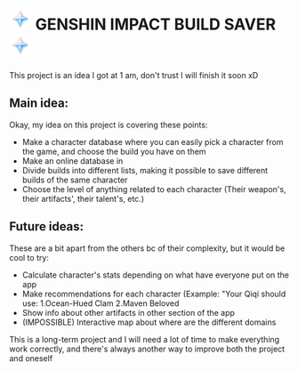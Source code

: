 # <img src="src/main/resources/at/dev/genshinbuildsaver/img/icon/favicon.png" style="height: 40px"> GENSHIN IMPACT BUILD SAVER <img src="src/main/resources/at/dev/genshinbuildsaver/img/icon/favicon.png" style="height: 40px">

This project is an idea I got at 1 am, don't trust I will finish it soon xD

## Main idea:
Okay, my idea on this project is covering these points:
<ul>
  <li>Make a character database where you can easily pick a character from the game, and choose the build you have on them</li>
  <li>Make an online database in </li>
  <li>Divide builds into different lists, making it possible to save different builds of the same character</li>
  <li>Choose the level of anything related to each character (Their weapon's, their artifacts', their talent's, etc.)</li>
</ul>

## Future ideas:
These are a bit apart from the others bc of their complexity, but it would be cool to try:
<ul>
  <li>Calculate character's stats depending on what have everyone put on the app</li>
  <li>Make recommendations for each character (Example: "Your Qiqi should use: 1.Ocean-Hued Clam 2.Maven Beloved</li>
  <li>Show info about other artifacts in other section of the app</li>
  <li>(IMPOSSIBLE) Interactive map about where are the different domains</li>
</ul>

This is a long-term project and I will need a lot of time to make everything work correctly, and there's always another way to improve both the project and oneself
